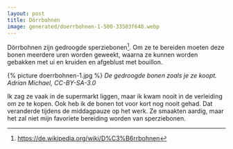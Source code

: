 ```yaml
---
layout: post
title: Dörrbohnen
image: generated/doerrbohnen-1-500-33503f648.webp
---
```


Dörrbohnen zijn gedroogde sperziebonen[^1]. Om ze te bereiden moeten deze bonen meerdere uren worden geweekt, waarna ze kunnen worden gebakken met ui en kruiden en afgeblust met bouillon.

{% picture doerrbohnen-1.jpg %}
_De gedroogde bonen zoals je ze koopt. Adrian Michael, CC-BY-SA-3.0_

Ik zag ze vaak in de supermarkt liggen, maar ik kwam nooit in de verleiding om ze te kopen. Ook heb ik de bonen tot voor kort nog nooit gehad. Dat veranderde tijdens de middagpauze op het werk. Ze smaakten aardig, maar het zal niet mijn favoriete bereiding worden van sperziebonen.

[^1]: <https://de.wikipedia.org/wiki/D%C3%B6rrbohnen>
